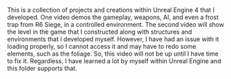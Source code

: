This is a collection of projects and creations within Unreal Engine 4 that I developed.
One video demos the gameplay, weapons, AI, and even a frost trap from R6 Siege, in a controlled environment.
The second video will show the level in the game that I constructed along with structures and environments that I developed myself.
However, I have had an issue with it loading properly, so I cannot access it and may have to redo some elements, such as the foliage.
So, this video will not be up until I have time to fix it.
Regardless, I have learned a lot by myself within Unreal Engine and this folder supports that.
